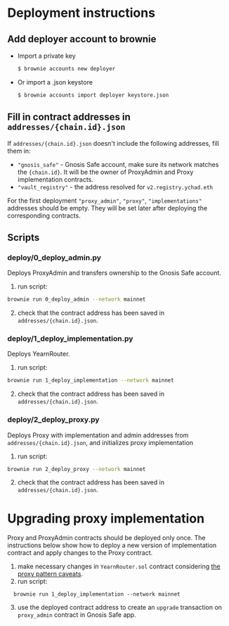 # Deployment instructions
## Add deployer account to brownie

- Import a private key
  ```bash
  $ brownie accounts new deployer
  ```
- Or import a .json keystore
  ```bash
  $ brownie accounts import deployer keystore.json
  ```

## Fill in contract addresses in `addresses/{chain.id}.json`
If `addresses/{chain.id}.json` doesn't include the following addresses, fill them in:
 - `"gnosis_safe"` - Gnosis Safe account, make sure its network matches the `{chain.id}`. It will be the owner of ProxyAdmin and Proxy implementation contracts.
 - `"vault_registry"` - the address resolved for `v2.registry.ychad.eth`

For the first deployment `"proxy_admin"`, `"proxy"`, `"implementations"` addresses should be empty. They will be set later after deploying the corresponding contracts.

## Scripts

### deploy/0_deploy_admin.py

Deploys ProxyAdmin and transfers ownership to the Gnosis Safe account.

1. run script:
  ```bash
  brownie run 0_deploy_admin --network mainnet
  ```
2. check that the contract address has been saved in `addresses/{chain.id}.json`.

### deploy/1_deploy_implementation.py

Deploys YearnRouter.
1. run script:
  ```bash
  brownie run 1_deploy_implementation --network mainnet
  ```
2. check that the contract address has been saved in `addresses/{chain.id}.json`.

### deploy/2_deploy_proxy.py

Deploys Proxy with implementation and admin addresses from `addresses/{chain.id}.json`, and initializes proxy implementation

1. run script:
  ```bash
  brownie run 2_deploy_proxy --network mainnet
  ```
2. check that the contract address has been saved in `addresses/{chain.id}.json`.

# Upgrading proxy implementation
Proxy and ProxyAdmin contracts should be deployed only once. The instructions below show how to deploy a new version of implementation contract and apply changes to the Proxy contract.
1. make necessary changes in `YearnRouter.sol` contract considering [the proxy pattern caveats](https://docs.openzeppelin.com/upgrades-plugins/1.x/proxies#summary).
2. run script:
  ```
    brownie run 1_deploy_implementation --network mainnet
  ```
3. use the deployed contract address to create an `upgrade` transaction on `proxy_admin` contract in Gnosis Safe app.